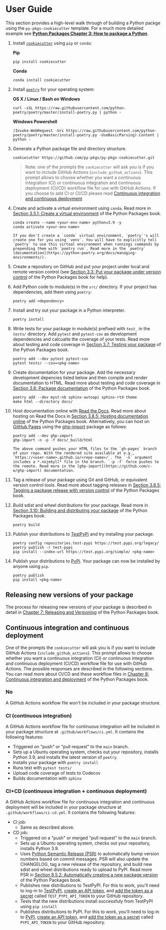 # User Guide

This section provides a high-level walk through of building a Python packge using the `py-pkgs-cookiecutter` template. For a much more detailed example see [**Python Packages Chapter 3: How to package a Python**](https://py-pkgs.org/03-how-to-package-a-python).

1. Install [`cookiecutter`](https://cookiecutter.readthedocs.io/en/1.7.2/) using `pip` or `conda`:

    **Pip**

    ```{prompt} bash
    pip install cookiecutter
    ```

    **Conda**

    ```{prompt} bash
    conda install cookiecutter
    ```

2. Install [`poetry`](https://python-poetry.org/docs/#installation) for your operating system:

    **OS X / Linux / Bash on Windows**

    ```{prompt} bash
    curl -sSL https://raw.githubusercontent.com/python-poetry/poetry/master/install-poetry.py | python -
    ```

    **Windows Powershell**

    ```{prompt} powershell
    (Invoke-WebRequest -Uri https://raw.githubusercontent.com/python-poetry/poetry/master/install-poetry.py -UseBasicParsing).Content | python -
    ```

3. Generate a Python package file and directory structure.

    ```{prompt} bash
    cookiecutter https://github.com/py-pkgs/py-pkgs-cookiecutter.git
    ```

    > Note: one of the prompts the `cookiecutter` will ask you is if you want to include GitHub Actions (`include_github_actions`). This prompt allows to choose whether you want a continuous integration (CI) or continuous integration and continuous deployment (CI/CD) workflow file for use with GitHub Actions. If you choose to add CI or CI/CD please read [Continuous integration and continuous deployment](#continuous-integration-and-continuous-deployment).

4. Create and activate a virtual environment using `conda`. Read more in [Section 3.5.1: Create a virtual environment](https://py-pkgs.org/03-how-to-package-a-python#create-a-virtual-environment) of the Python Packages book.

    ```{prompt} bash
    conda create --name <your-env-name> python=3.9 -y
    conda activate <your-env-name>
    ```

    ```{note}
    If you don't create a `conda` virtual environment, `poetry`'s will create one for you using `venv`. You will have to explicitly tell `poetry` to use this virtual environment when runnings commands by prepending them with `poetry run`. Read more in the `poetry` [documentation](https://python-poetry.org/docs/managing-environments/).
    ```

5. Create a repository on GitHub and put your project under local and remote version control (see [Section 3.3: Put your package under version control](https://py-pkgs.org/03-how-to-package-a-python#put-your-package-under-version-control) of the Python Packages book for help).
6. Add Python code to module(s) in the `src/` directory. If your project has dependencies, add them using `poetry`:

    ```{prompt} bash
    poetry add <dependency>
    ```

7. Install and try out your package in a Python interpreter.

    ```{prompt} bash
    poetry install
    ```

8. Write tests for your package in module(s) prefixed with *`test_`* in the *`tests/`* directory. Add `pytest` and `pytest-cov` as development dependencies and calcualte the coverage of your tests. Read more about testing and code coverage in [Section 3.7: Testing your package](https://py-pkgs.org/03-how-to-package-a-python#testing-your-package) of the Python Packages book.

    ```{prompt} bash
    poetry add --dev pytest pytest-cov
    pytest tests/ --cov=<pkg-name>
    ```

9. Create documentation for your package. Add the necessary development depencies listed below and then compile and render documentation to HTML. Read more about testing and code coverage in [Section 3.8: Package documentation](https://py-pkgs.org/03-how-to-package-a-python#package-documentation) of the Python Packages book.

    ```{prompt} bash
    poetry add --dev myst-nb sphinx-autoapi sphinx-rtd-theme
    make html --directory docs/
    ```

10. Host documentation online with [Read the Docs](https://readthedocs.org/). Read more about hosting on Read the Docs in [Section 3.8.5: Hosting documentation online](https://py-pkgs.org/03-how-to-package-a-python#hosting-documentation-online) of the Python Packages book. Alternatively, you can host on [GitHub Pages](https://pages.github.com) using the [ghp-import](https://github.com/c-w/ghp-import) package as follows:

    ```{prompt} bash
    poetry add --dev ghp-import
    ghp-import -n -p -f docs/_build/html
    ```

    ```{note}
    The above command pushes your HTML files to the `gh-pages` branch of your repo. With the rendered site available at e.g., `https://<user-name>.github.io/<repo-name>/`. The `-n` argument includes a *.nojekyll* file in the branch. `-p -f` force pushes to the remote. Read more in the [ghp-import](https://github.com/c-w/ghp-import) documentation.
    ```

11. Tag a release of your package using Git and GitHub, or equivalent version control tools. Read more about tagging releases in [Section 3.8.5: Tagging a package release with version control](https://py-pkgs.org/03-how-to-package-a-python#tagging-a-package-release-with-version-control) of the Python Packages book.

12. Build sdist and wheel distributions for your package.  Read more in [Section 3.10: Building and distributing your package](https://py-pkgs.org/03-how-to-package-a-python#building-and-distributing-your-package) of the Python Packages book.

    ```{prompt} bash
    poetry build
    ```

13. Publish your distributions to [TestPyPi](https://test.pypi.org/) and try installing your package.

    ```{prompt} bash
    poetry config repositories.test-pypi https://test.pypi.org/legacy/
    poetry publish -r test-pypi
    pip install --index-url https://test.pypi.org/simple/ <pkg-name>
    ```

14. Publish your distributions to [PyPi](https://pypi.org/). Your package can now be installed by anyone using `pip`.

    ```{prompt} bash
    poetry publish
    pip install <pkg-name>
    ```

## Releasing new versions of your package

The process for releasing new versions of your package is described in detail in [Chapter 7: Releasing and Versioning](https://py-pkgs.org/07-releasing-versioning) of the Python Packages book.

## Continuous integration and continuous deployment

One of the prompts the `cookiecutter` will ask you is if you want to include GitHub Actions (`include_github_actions`). This prompt allows to choose whether you want a continuous integration (CI) or continuous integration and continuous deployment (CI/CD) workflow file for use with GitHub Actions. The possible responses are described in the following sections. You can read more about CI/CD and these workflow files in [Chapter 8: Continuous integration and deployment](https://py-pkgs.org/08-ci-cd) of the Python Packages book.

### No

A GitHub Actions workflow file won't be included in your package structure.

### CI (continuous integration)

A GitHub Actions workflow file for continuous integration will be included in your package structure at `.github/workflows/ci.yml`. It contains the following features:

- Triggered on "push" or "pull request" to the `main` branch.
- Sets up a Ubuntu operating system, checks out your repository, installs Python 3.9, and installs the latest version of `poetry`.
- Installs your package with `poetry install`
- Runs test with `pytest tests/`
- Upload code coverage of tests to Codecov
- Builds documentation with `sphinx`

### CI+CD (continuous integration + continuous deployment)

A GitHub Actions workflow file for continuous integration and continuous deployment will be included in your package structure at `.github/workflows/ci-cd.yml`. It contains the following features:

- CI job:
  - Same as described above.
- CD job:
  - Triggered on a "push" or merged "pull request" to the `main` branch.
  - Sets up a Ubuntu operating system, checks out your repository, installs Python 3.9.
  - Uses [Python Semantic Release (PSR)](https://github.com/relekang/python-semantic-release) to automatically bump version numbers based on commit messages. PSR will also update the CHANGELOG, tag a new release of the repository, and build new sdist and wheel distributions ready to upload to PyPI. Read more PSR in [Section 8.5.2: Automatically creating a new package version](https://py-pkgs.org/08-ci-cd#automatically-creating-a-new-package-version) of the Python Packages book.
  - Publishes new distributions to TestPyPI. For this to work, you'll need to log-in to [TestPyPI](https://test.pypi.org), [create an API token](https://pypi.org/help/#apitoken), and [add the token as a secret](https://docs.github.com/en/actions/reference/encrypted-secrets) called `TEST_PYPI_API_TOKEN` to your GitHub repository.
  - Tests that the new distributions install successfuly from TestPyPI using `pip install`
  - Publishes distributions to PyPI. For this to work, you'll need to log-in to [PyPI](https://pypi.org), [create an API token](https://pypi.org/help/#apitoken), and [add the token as a secret](https://docs.github.com/en/actions/reference/encrypted-secrets) called `PYPI_API_TOKEN` to your GitHub repository.
